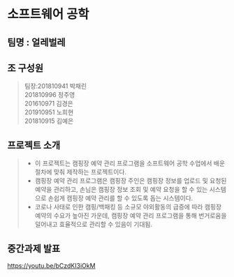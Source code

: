 # 소프트웨어 공학

## 팀명 : 얼레벌레

## 조 구성원
>팀장:201810941 박채린  
201810996 정주영  
201610971 김경은  
201910951 노희현  
201810915 김예은  
       
## 프로젝트 소개
> - 이 프로젝트는 캠핑장 예약 관리 프로그램을 소프트웨어 공학 수업에서 배운 절차에 맞춰 제작하는 프로젝트이다.  
> - 캠핑장 예약 관리 프로그램은 캠핑장 주인은 캠핑장 정보를 업로드 및 요청된 예약을 관리하고, 손님은 캠핑장 정보 조회 및 예약 요청을 할 수 있는 시스템으로 손쉽게 캠핑장 예약 관리를 할 수 있도록 돕는 시스템이다.
> - 코로나 사태로 인한 캠핑/백패킹 등 소규모 야외활동의 급증에 따라 캠핑장 예약의 수요가 높아진 가운데, 캠핑장 예약 관리 프로그램을 통해 번거로움을 덜어내고 효율적으로 관리할 수 있음이 기대됨.

## 중간과제 발표
https://youtu.be/bCzdKI3iOkM
